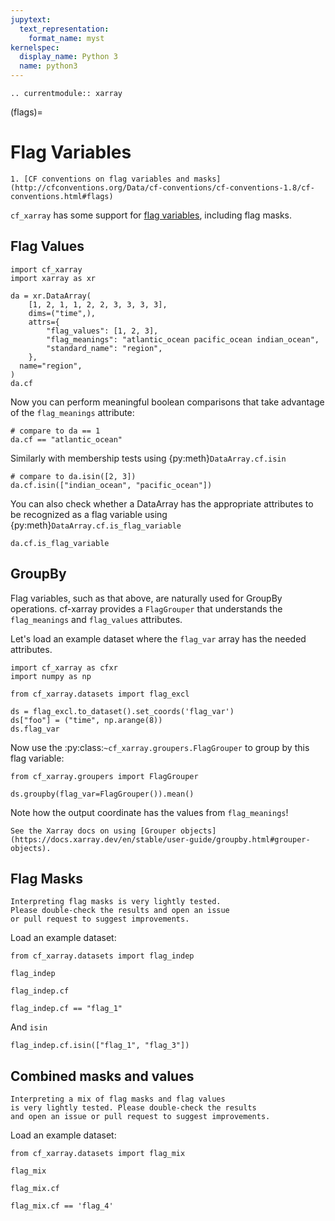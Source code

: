 ```yaml
---
jupytext:
  text_representation:
    format_name: myst
kernelspec:
  display_name: Python 3
  name: python3
---
```


```{eval-rst}
.. currentmodule:: xarray
```

(flags)=

# Flag Variables

```{seealso}
1. [CF conventions on flag variables and masks](http://cfconventions.org/Data/cf-conventions/cf-conventions-1.8/cf-conventions.html#flags)
```

`cf_xarray` has some support for [flag variables](http://cfconventions.org/Data/cf-conventions/cf-conventions-1.8/cf-conventions.html#flags), including flag masks.

## Flag Values

```{code-cell}
import cf_xarray
import xarray as xr

da = xr.DataArray(
    [1, 2, 1, 1, 2, 2, 3, 3, 3, 3],
    dims=("time",),
    attrs={
        "flag_values": [1, 2, 3],
        "flag_meanings": "atlantic_ocean pacific_ocean indian_ocean",
        "standard_name": "region",
    },
  name="region",
)
da.cf
```

Now you can perform meaningful boolean comparisons that take advantage of the `flag_meanings` attribute:

```{code-cell}
# compare to da == 1
da.cf == "atlantic_ocean"
```

Similarly with membership tests using {py:meth}`DataArray.cf.isin`

```{code-cell}
# compare to da.isin([2, 3])
da.cf.isin(["indian_ocean", "pacific_ocean"])
```

You can also check whether a DataArray has the appropriate attributes to be recognized as a flag variable using {py:meth}`DataArray.cf.is_flag_variable`

```{code-cell}
da.cf.is_flag_variable
```

## GroupBy

Flag variables, such as that above, are naturally used for GroupBy operations.
cf-xarray provides a `FlagGrouper` that understands the `flag_meanings` and `flag_values` attributes.

Let's load an example dataset where the `flag_var` array has the needed attributes.

```{code-cell}
import cf_xarray as cfxr
import numpy as np

from cf_xarray.datasets import flag_excl

ds = flag_excl.to_dataset().set_coords('flag_var')
ds["foo"] = ("time", np.arange(8))
ds.flag_var
```

Now use the :py:class:`~cf_xarray.groupers.FlagGrouper` to group by this flag variable:

```{code-cell}
from cf_xarray.groupers import FlagGrouper

ds.groupby(flag_var=FlagGrouper()).mean()
```

Note how the output coordinate has the values from `flag_meanings`!

```{seealso}
See the Xarray docs on using [Grouper objects](https://docs.xarray.dev/en/stable/user-guide/groupby.html#grouper-objects).
```

## Flag Masks

```{warning}
Interpreting flag masks is very lightly tested.
Please double-check the results and open an issue
or pull request to suggest improvements.
```

Load an example dataset:

```{code-cell}
from cf_xarray.datasets import flag_indep

flag_indep
```

```{code-cell}
flag_indep.cf
```

```{code-cell}
flag_indep.cf == "flag_1"
```

And `isin`

```{code-cell}
flag_indep.cf.isin(["flag_1", "flag_3"])
```

## Combined masks and values

```{warning}
Interpreting a mix of flag masks and flag values
is very lightly tested. Please double-check the results
and open an issue or pull request to suggest improvements.
```

Load an example dataset:

```{code-cell}
from cf_xarray.datasets import flag_mix

flag_mix
```

```{code-cell}
flag_mix.cf
```

```{code-cell}
flag_mix.cf == 'flag_4'
```
